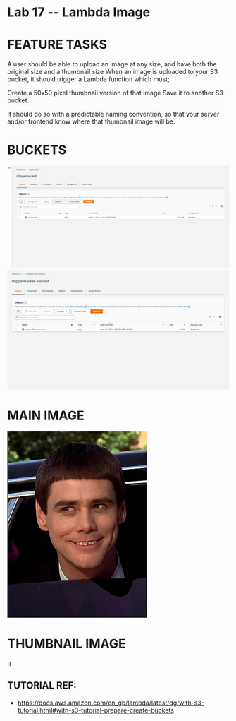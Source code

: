 # Lab 17 -- Lambda Image

# FEATURE TASKS
A user should be able to upload an image at any size, and have both the original size and a thumbnail size
When an image is uploaded to your S3 bucket, it should trigger a Lambda function which must;

Create a 50x50 pixel thumbnail version of that image
Save it to another S3 bucket.

It should do so with a predictable naming convention, so that your server and/or frontend know where that thumbnail image will be.

# BUCKETS
![PIC BUCKET](picBucket.PNG)
![THUMBNAIL BUCKET](thumbnailBucket.PNG)

# MAIN IMAGE
![MAIN IMAGE](Capture.PNG)

# THUMBNAIL IMAGE
:(


## TUTORIAL REF:
- https://docs.aws.amazon.com/en_gb/lambda/latest/dg/with-s3-tutorial.html#with-s3-tutorial-prepare-create-buckets
